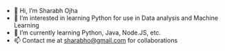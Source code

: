 - 👋 Hi, I’m Sharabh Ojha
- 👀 I’m interested in learning Python for use in Data analysis and Machine Learning
- 🌱 I’m currently learning Python, Java, Node.JS, etc.
- 📫 Contact me at sharabho@gmail.com for collaborations

<!---
shojha24/shojha24 is a ✨ special ✨ repository because its `README.md` (this file) appears on your GitHub profile.
You can click the Preview link to take a look at your changes.
--->
